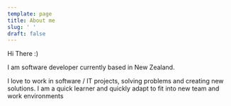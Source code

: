 ```yaml
---
template: page
title: About me
slug: ' '
draft: false
---
```


Hi There :)

I am software developer currently based in New Zealand.

I love to work in software / IT projects,
solving problems and creating new solutions.
I am a quick learner and quickly adapt to fit into new team and work environments

